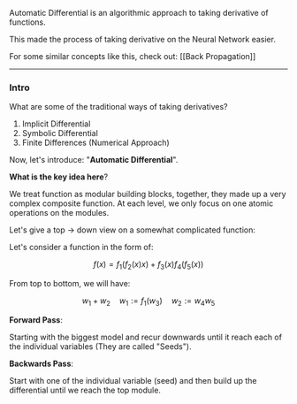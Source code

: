Automatic Differential is an algorithmic approach to taking derivative of functions. 

This made the process of taking derivative on the Neural Network easier. 

For some similar concepts like this, check out: [[Back Propagation]]

---
### **Intro**

What are some of the traditional ways of taking derivatives? 
1. Implicit Differential 
2. Symbolic Differential 
3. Finite Differences (Numerical Approach)

Now, let's introduce: "**Automatic Differential**". 

**What is the key idea here**? 

We treat function as modular building blocks, together, they made up a very complex composite function. At each level, we only focus on one atomic operations on the modules. 

Let's give a top -> down view on a somewhat complicated function: 

Let's consider a function in the form of: 

$$
f(x) = f_1(f_2(x)x) + f_3(x)f_4(f_5(x))
$$

From top to bottom, we will have: 

$$
w_1 + w_2\quad w_1 := f_1(w_3) \quad w_2 := w_4w_5
$$


**Forward Pass**: 

Starting with the biggest model and recur downwards until it reach each of the individual variables (They are called "Seeds").

**Backwards Pass**: 

Start with one of the individual variable (seed) and then build up the differential until we reach the top module.

